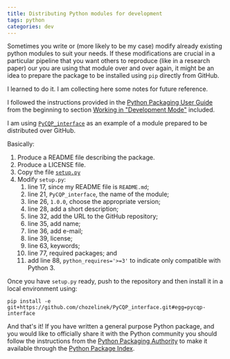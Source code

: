 ```yaml
---
title: Distributing Python modules for development
tags: python
categories: dev
---
```


Sometimes you write or (more likely to be my case) modify already existing python modules to suit your needs. If these modifications are crucial in a particular pipeline that you want others to reproduce (like in a research paper) our you are using that module over and over again, it might be an idea to prepare the package to be installed using `pip` directly from GitHub.

I learned to do it. I am collecting here some notes for future reference.

I followed the instructions provided in the [Python Packaging User Guide](https://packaging.python.org/tutorials/distributing-packages) from the beginning to section [Working in "Development Mode"](https://packaging.python.org/tutorials/distributing-packages/#working-in-development-mode) included.

I am using [`PyCQP_interface`](https://github.com/chozelinek/PyCQP_interface) as an example of a module prepared to be distributed over GitHub.

Basically:

1. Produce a README file describing the package.
1. Produce a LICENSE file.
1. Copy the file [`setup.py`](https://github.com/pypa/sampleproject/blob/master/setup.py)
1. Modify `setup.py`:
    1. line 17, since my README file is `README.md`;
    1. line 21, `PyCQP_interface`, the name of the module;
    1. line 26, `1.0.0`, choose the appropriate version;
    1. line 28, add a short description;
    1. line 32, add the URL to the GitHub repository;
    1. line 35, add name;
    1. line 36, add e-mail;
    1. line 39, license;
    1. line 63, keywords;
    1. line 77, required packages; and
    1. add line 88, `python_requires='>=3'` to indicate only compatible with Python 3.

Once you have `setup.py` ready, push to the repository and then install it in a local environment using:

```shell
pip install -e git+https://github.com/chozelinek/PyCQP_interface.git#egg=pycqp-interface
```

And that's it! If you have written a general purpose Python package, and you would like to officially share it with the Python community you should follow the instructions from the [Python Packaging Authority](https://www.pypa.io/en/latest/) to make it available through the [Python Package Index](https://pypi.python.org/pypi).
